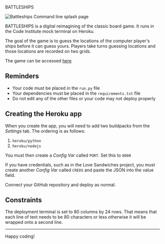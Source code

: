 BATTLESHIPS


![Battleships Command line splash page](https://github.com/bezabu/bb-battleships/assets/images/battleships_splash.webp)

BATTLESHIPS is a digital reimagining of the classic board game. It runs in the Code Institute mock terminal on Heroku.

The goal of the game is to guess the locations of the computer player's ships before it can guess yours. Players take turns guessing locations and those locations are recorded on two grids.

The game can be accessed [here](https://bb-battleships-f22f01c35958.herokuapp.com/)


## Reminders

- Your code must be placed in the `run.py` file
- Your dependencies must be placed in the `requirements.txt` file
- Do not edit any of the other files or your code may not deploy properly

## Creating the Heroku app

When you create the app, you will need to add two buildpacks from the _Settings_ tab. The ordering is as follows:

1. `heroku/python`
2. `heroku/nodejs`

You must then create a _Config Var_ called `PORT`. Set this to `8000`

If you have credentials, such as in the Love Sandwiches project, you must create another _Config Var_ called `CREDS` and paste the JSON into the value field.

Connect your GitHub repository and deploy as normal.

## Constraints

The deployment terminal is set to 80 columns by 24 rows. That means that each line of text needs to be 80 characters or less otherwise it will be wrapped onto a second line.

---

Happy coding!
